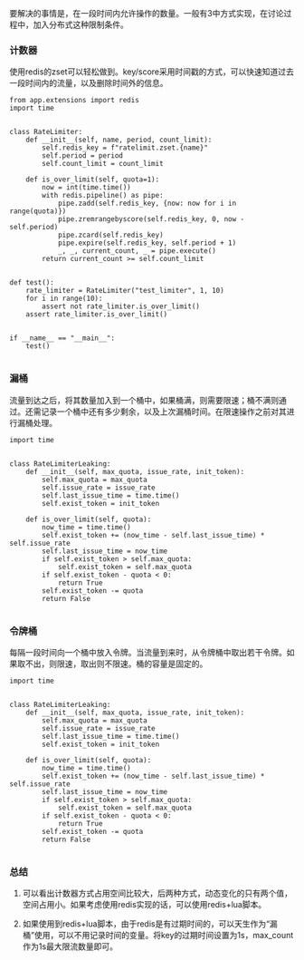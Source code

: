 要解决的事情是，在一段时间内允许操作的数量。一般有3中方式实现，在讨论过程中，加入分布式这种限制条件。

### 计数器

使用redis的zset可以轻松做到。key/score采用时间戳的方式，可以快速知道过去一段时间内的流量，以及删除时间外的信息。

```text
from app.extensions import redis
import time


class RateLimiter:
    def __init__(self, name, period, count_limit):
        self.redis_key = f"ratelimit.zset.{name}"
        self.period = period
        self.count_limit = count_limit

    def is_over_limit(self, quota=1):
        now = int(time.time())
        with redis.pipeline() as pipe:
            pipe.zadd(self.redis_key, {now: now for i in range(quota)})
            pipe.zremrangebyscore(self.redis_key, 0, now - self.period)
            pipe.zcard(self.redis_key)
            pipe.expire(self.redis_key, self.period + 1)
            _, _, current_count, _ = pipe.execute()
        return current_count >= self.count_limit


def test():
    rate_limiter = RateLimiter("test_limiter", 1, 10)
    for i in range(10):
        assert not rate_limiter.is_over_limit()
    assert rate_limiter.is_over_limit()


if __name__ == "__main__":
    test()


```

### 漏桶

流量到达之后，将其数量加入到一个桶中，如果桶满，则需要限速；桶不满则通过。还需记录一个桶中还有多少剩余，以及上次漏桶时间。在限速操作之前对其进行漏桶处理。

```text
import time


class RateLimiterLeaking:
    def __init__(self, max_quota, issue_rate, init_token):
        self.max_quota = max_quota
        self.issue_rate = issue_rate
        self.last_issue_time = time.time()
        self.exist_token = init_token

    def is_over_limit(self, quota):
        now_time = time.time()
        self.exist_token += (now_time - self.last_issue_time) * self.issue_rate
        self.last_issue_time = now_time
        if self.exist_token > self.max_quota:
            self.exist_token = self.max_quota
        if self.exist_token - quota < 0:
            return True
        self.exist_token -= quota
        return False


```

### 令牌桶

每隔一段时间向一个桶中放入令牌。当流量到来时，从令牌桶中取出若干令牌。如果取不出，则限速，取出则不限速。桶的容量是固定的。

```text
import time


class RateLimiterLeaking:
    def __init__(self, max_quota, issue_rate, init_token):
        self.max_quota = max_quota
        self.issue_rate = issue_rate
        self.last_issue_time = time.time()
        self.exist_token = init_token

    def is_over_limit(self, quota):
        now_time = time.time()
        self.exist_token += (now_time - self.last_issue_time) * self.issue_rate
        self.last_issue_time = now_time
        if self.exist_token > self.max_quota:
            self.exist_token = self.max_quota
        if self.exist_token - quota < 0:
            return True
        self.exist_token -= quota
        return False


```

### 总结

1. 可以看出计数器方式占用空间比较大，后两种方式，动态变化的只有两个值，空间占用小。如果考虑使用redis实现的话，可以使用redis+lua脚本。

1. 如果使用到redis+lua脚本，由于redis是有过期时间的，可以天生作为“漏桶”使用，可以不用记录时间的变量。将key的过期时间设置为1s，max_count作为1s最大限流数量即可。

